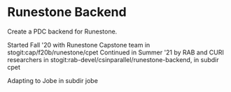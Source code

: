 # Runestone Backend

Create a PDC backend for Runestone.  

Started Fall '20 with Runestone Capstone team in stogit:cap/f20b/runestone/cpet
Continued in Summer '21 by RAB and CURI researchers in stogit:rab-devel/csinparallel/runestone-backend, in subdir cpet

Adapting to Jobe in subdir jobe

